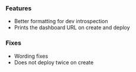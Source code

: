### Features

- Better formatting for dev introspection
- Prints the dashboard URL on create and deploy

### Fixes

- Wording fixes
- Does not deploy twice on create
